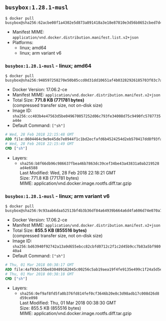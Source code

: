 ## `busybox:1.28.1-musl`

```console
$ docker pull busybox@sha256:62acbe08f1a4302e5d873a891418a3e18e87810e3d56b8652cbed7d4cc970c92
```

-	Manifest MIME: `application/vnd.docker.distribution.manifest.list.v2+json`
-	Platforms:
	-	linux; amd64
	-	linux; arm variant v6

### `busybox:1.28.1-musl` - linux; amd64

```console
$ docker pull busybox@sha256:948597258270e50b85ccd0d31dd10651af4b03282926185703f03c7a071a0111
```

-	Docker Version: 17.06.2-ce
-	Manifest MIME: `application/vnd.docker.distribution.manifest.v2+json`
-	Total Size: **771.8 KB (771781 bytes)**  
	(compressed transfer size, not on-disk size)
-	Image ID: `sha256:cc403b4e47563d5be049670057252d06c793fe34008d75c9490fc5787735a44e`
-	Default Command: `["sh"]`

```dockerfile
# Wed, 28 Feb 2018 22:15:48 GMT
ADD file:8604464c9e9e45de7e0944f1c1bd2ecfafd6b4524254d2eb570417dd8f93fa50 in / 
# Wed, 28 Feb 2018 22:15:49 GMT
CMD ["sh"]
```

-	Layers:
	-	`sha256:b8f66db96c986637fbea46b7863dc39cef34be43a43831a0ab219528ad4e6588`  
		Last Modified: Wed, 28 Feb 2018 22:18:21 GMT  
		Size: 771.8 KB (771781 bytes)  
		MIME: application/vnd.docker.image.rootfs.diff.tar.gzip

### `busybox:1.28.1-musl` - linux; arm variant v6

```console
$ docker pull busybox@sha256:9c93aab6daa52513bf4b3b36df84a64939b664a6d4fa606d74e070a77264e0da
```

-	Docker Version: 17.06.2-ce
-	Manifest MIME: `application/vnd.docker.distribution.manifest.v2+json`
-	Total Size: **855.5 KB (855516 bytes)**  
	(compressed transfer size, not on-disk size)
-	Image ID: `sha256:bd63940f92742a13a9d655ebcc82cbfd0712c2f1c2d45b9cc7b83a5bf98040a4`
-	Default Command: `["sh"]`

```dockerfile
# Thu, 01 Mar 2018 00:38:17 GMT
ADD file:4af93dc55be830489162045c00256c5ab19aea19f4fe9135e499c1f24a5d5e19 in / 
# Thu, 01 Mar 2018 00:38:18 GMT
CMD ["sh"]
```

-	Layers:
	-	`sha256:0ef9af8fd5fa0b376fd814fef0cf3646b20e8c3d98adb17c008d26d8d59ce098`  
		Last Modified: Thu, 01 Mar 2018 00:38:30 GMT  
		Size: 855.5 KB (855516 bytes)  
		MIME: application/vnd.docker.image.rootfs.diff.tar.gzip

